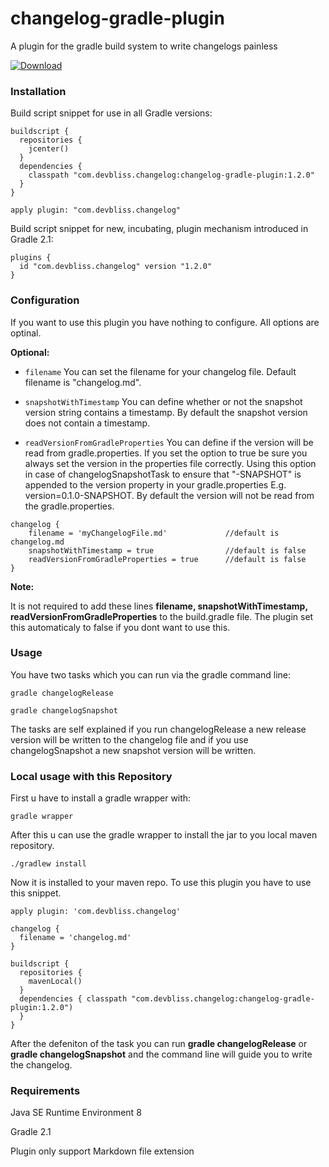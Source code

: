 changelog-gradle-plugin
=======================

A plugin for the gradle build system to write changelogs painless

[ ![Download](https://api.bintray.com/packages/devbliss/gradle-plugins/changelog-gradle-plugin/images/download.svg) ](https://bintray.com/devbliss/gradle-plugins/changelog-gradle-plugin/_latestVersion)

### Installation

Build script snippet for use in all Gradle versions:

```
buildscript {
  repositories {
    jcenter()
  }
  dependencies {
    classpath "com.devbliss.changelog:changelog-gradle-plugin:1.2.0"
  }
}

apply plugin: "com.devbliss.changelog"

```

Build script snippet for new, incubating, plugin mechanism introduced in Gradle 2.1:

```
plugins {
  id "com.devbliss.changelog" version "1.2.0"
}

```
### Configuration

If you want to use this plugin you have nothing to configure. All options are optinal.

**Optional:**

- `filename` You can set the filename for your changelog file. Default filename is "changelog.md".

- `snapshotWithTimestamp` You can define whether or not the snapshot version string contains a timestamp. By default the snapshot version does not contain a timestamp.
 
- `readVersionFromGradleProperties` You can define if the version will be read from gradle.properties. If you set the option to true be sure you always set the version in the properties file correctly. Using this option in case of changelogSnapshotTask to ensure that "-SNAPSHOT" is appended to the version property in your gradle.properties E.g. version=0.1.0-SNAPSHOT. By default the version will not be read from the gradle.properties.

```
changelog {
	filename = 'myChangelogFile.md'				//default is changelog.md
	snapshotWithTimestamp = true				//default is false
	readVersionFromGradleProperties = true		//default is false
}

```
**Note:**

It is not required to add these lines **filename, snapshotWithTimestamp, readVersionFromGradleProperties** to the build.gradle file. The plugin set this automaticaly to false if you dont want to use this.

### Usage
You have two tasks which you can run via the gradle command line: 

```
gradle changelogRelease

```

```
gradle changelogSnapshot

```

The tasks are self explained if you run changelogRelease a new release version will be written to the changelog file and if you use changelogSnapshot a new snapshot version will be written.

### Local usage with this Repository

First u have to install a gradle wrapper with:

```
gradle wrapper
```

After this u can use the gradle wrapper to install the jar to you local maven repository.

```
./gradlew install
```

Now it is installed to your maven repo.
To use this plugin you have to use this snippet.

```
apply plugin: 'com.devbliss.changelog'

changelog {
  filename = 'changelog.md'
}

buildscript {
  repositories {
    mavenLocal()
  }
  dependencies { classpath "com.devbliss.changelog:changelog-gradle-plugin:1.2.0")
  }
}
```

After the defeniton of the task you can run **gradle changelogRelease** or **gradle changelogSnapshot**
and the command line will guide you to write the changelog.


### Requirements

Java SE Runtime Environment 8

Gradle 2.1

Plugin only support Markdown file extension


